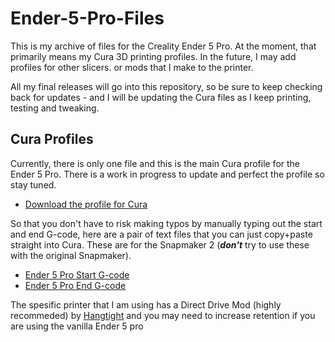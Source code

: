 # Ender-5-Pro-Files

This is my archive of files for the Creality Ender 5 Pro. At the moment, that primarily means my Cura 3D printing profiles. In the future, I may add profiles for other slicers. or mods that I make to the printer.

All my final releases will go into this repository, so be sure to keep checking back for updates - and I will be updating the Cura files as I keep printing, testing and tweaking.

## Cura Profiles

Currently, there is only one file and this is the main Cura profile for the Ender 5 Pro. There is a work in progress to update and perfect the profile so stay tuned. 

- [Download the profile for Cura](https://github.com/iollama/Ender-5-Pro-Files/blob/main/Ender5pro_cura_iollama_DirectDrive_20201228.curaprofile)

So that you don't have to risk making typos by manually typing out the start and end G-code, here are a pair of text files that you can just copy+paste straight into Cura. These are for the Snapmaker 2 (***don't*** try to use these with the original Snapmaker).

- [Ender 5 Pro Start G-code](https://github.com/iollama/Ender-5-Pro-Files/blob/main/ender-5-pro-start-code.txt)
- [Ender 5 Pro End G-code](https://github.com/iollama/Ender-5-Pro-Files/blob/main/ender-5-pro-end-code.txt)

The spesific printer that I am using has a Direct Drive Mod (highly recommeded) by [Hangtight](https://bit.ly/35ffR6v) and you may need to increase retention if you are using the vanilla Ender 5 pro
